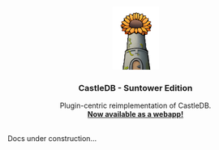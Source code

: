 <br />
<div align="center">
  <a href="https://github.com/othneildrew/Best-README-Template">
    <img src="image.png" alt="Logo">
  </a>

  <h3 align="center">CastleDB - Suntower Edition</h3>

  <p align="center">
    Plugin-centric reimplementation of CastleDB.
    <br />
    <a href="http:/www.suntowerdb.com"><strong>Now available as a webapp!</strong></a>
    <br />
    <br />
  </p>
</div>


Docs under construction...
